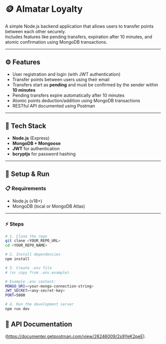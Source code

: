 # 🪙 Almatar Loyalty

A simple Node.js backend application that allows users to transfer points between each other securely.  
Includes features like pending transfers, expiration after 10 minutes, and atomic confirmation using MongoDB transactions.

---

## ⚙️ Features

- User registration and login (with JWT authentication)
- Transfer points between users using their email
- Transfers start as **pending** and must be confirmed by the sender within **10 minutes**
- Pending transfers expire automatically after 10 minutes
- Atomic points deduction/addition using MongoDB transactions
- RESTful API documented using Postman

---

## 🧩 Tech Stack

- **Node.js** (Express)
- **MongoDB + Mongoose**
- **JWT** for authentication
- **bcryptjs** for password hashing

---

## 🚀 Setup & Run

### 📋 Requirements

- Node.js (v18+)
- MongoDB (local or MongoDB Atlas)

---

### ⚡ Steps

```bash
# 1. Clone the repo
git clone <YOUR_REPO_URL>
cd <YOUR_REPO_NAME>

# 2. Install dependencies
npm install

# 3. Create .env file
# (or copy from .env.example)

# Example .env content:
MONGO_URI=<your-mongo-connection-string>
JWT_SECRET=<any-secret-key>
PORT=5000

# 4. Run the development server
npm run dev
```

## 📌 API Documentation

(https://documenter.getpostman.com/view/26246009/2s9YeK2peE).
